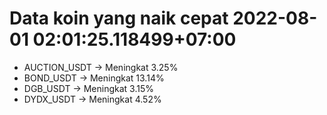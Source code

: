 # Data koin yang naik cepat 2022-08-01 02:01:25.118499+07:00

* AUCTION_USDT -> Meningkat 3.25%
* BOND_USDT -> Meningkat 13.14%
* DGB_USDT -> Meningkat 3.15%
* DYDX_USDT -> Meningkat 4.52%
